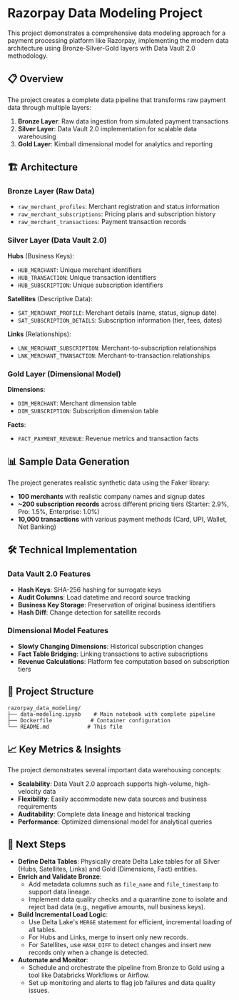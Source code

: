 # Razorpay Data Modeling Project

This project demonstrates a comprehensive data modeling approach for a payment processing platform like Razorpay, implementing the modern data architecture using Bronze-Silver-Gold layers with Data Vault 2.0 methodology.

## 📋 Overview

The project creates a complete data pipeline that transforms raw payment data through multiple layers:

1. **Bronze Layer**: Raw data ingestion from simulated payment transactions
2. **Silver Layer**: Data Vault 2.0 implementation for scalable data warehousing
3. **Gold Layer**: Kimball dimensional model for analytics and reporting

## 🏗️ Architecture

### Bronze Layer (Raw Data)
- `raw_merchant_profiles`: Merchant registration and status information
- `raw_merchant_subscriptions`: Pricing plans and subscription history
- `raw_merchant_transactions`: Payment transaction records

### Silver Layer (Data Vault 2.0)
**Hubs** (Business Keys):
- `HUB_MERCHANT`: Unique merchant identifiers
- `HUB_TRANSACTION`: Unique transaction identifiers  
- `HUB_SUBSCRIPTION`: Unique subscription identifiers

**Satellites** (Descriptive Data):
- `SAT_MERCHANT_PROFILE`: Merchant details (name, status, signup date)
- `SAT_SUBSCRIPTION_DETAILS`: Subscription information (tier, fees, dates)

**Links** (Relationships):
- `LNK_MERCHANT_SUBSCRIPTION`: Merchant-to-subscription relationships
- `LNK_MERCHANT_TRANSACTION`: Merchant-to-transaction relationships

### Gold Layer (Dimensional Model)
**Dimensions**:
- `DIM_MERCHANT`: Merchant dimension table
- `DIM_SUBSCRIPTION`: Subscription dimension table

**Facts**:
- `FACT_PAYMENT_REVENUE`: Revenue metrics and transaction facts


## 📊 Sample Data Generation

The project generates realistic synthetic data using the Faker library:

- **100 merchants** with realistic company names and signup dates
- **~200 subscription records** across different pricing tiers (Starter: 2.9%, Pro: 1.5%, Enterprise: 1.0%)
- **10,000 transactions** with various payment methods (Card, UPI, Wallet, Net Banking)


## 🛠️ Technical Implementation

### Data Vault 2.0 Features
- **Hash Keys**: SHA-256 hashing for surrogate keys
- **Audit Columns**: Load datetime and record source tracking  
- **Business Key Storage**: Preservation of original business identifiers
- **Hash Diff**: Change detection for satellite records

### Dimensional Model Features
- **Slowly Changing Dimensions**: Historical subscription changes
- **Fact Table Bridging**: Linking transactions to active subscriptions
- **Revenue Calculations**: Platform fee computation based on subscription tiers

## 📁 Project Structure

```
razorpay_data_modeling/
├── data-modeling.ipynb    # Main notebook with complete pipeline
├── Dockerfile            # Container configuration
└── README.md            # This file
```



## 📈 Key Metrics & Insights

The project demonstrates several important data warehousing concepts:

- **Scalability**: Data Vault 2.0 approach supports high-volume, high-velocity data
- **Flexibility**: Easily accommodate new data sources and business requirements
- **Auditability**: Complete data lineage and historical tracking
- **Performance**: Optimized dimensional model for analytical queries

## 🚧 Next Steps

- **Define Delta Tables**: Physically create Delta Lake tables for all Silver (Hubs, Satellites, Links) and Gold (Dimensions, Fact) entities.
- **Enrich and Validate Bronze**:
    - Add metadata columns such as `file_name` and `file_timestamp` to support data lineage.
    - Implement data quality checks and a quarantine zone to isolate and reject bad data (e.g., negative amounts, null business keys).
- **Build Incremental Load Logic**:
    - Use Delta Lake's `MERGE` statement for efficient, incremental loading of all tables.
    - For Hubs and Links, merge to insert only new records.
    - For Satellites, use `HASH_DIFF` to detect changes and insert new records only when a change is detected.
- **Automate and Monitor**:
    - Schedule and orchestrate the pipeline from Bronze to Gold using a tool like Databricks Workflows or Airflow.
    - Set up monitoring and alerts to flag job failures and data quality issues.
